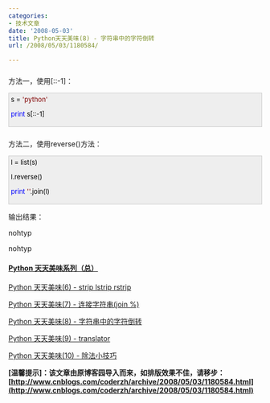 ```yaml
---
categories:
- 技术文章
date: '2008-05-03'
title: Python天天美味(8) - 字符串中的字符倒转
url: /2008/05/03/1180584/

---
```



### 
方法一，使用[::-1]：

<div style="border: 1px solid #cccccc; padding: 4px 5px 4px 4px; background-color: #eeeeee; font-size: 13px; width: 98%;"><span style="color: #000000;">s&nbsp;</span><span style="color: #000000;">=</span><span style="color: #000000;">&nbsp;</span><span style="color: #800000;">'</span><span style="color: #800000;">python</span><span style="color: #800000;">'</span><span style="color: #000000;">

</span><span style="color: #0000ff;">print</span><span style="color: #000000;">&nbsp;s[::</span><span style="color: #000000;">-</span><span style="color: #000000;">1</span><span style="color: #000000;">]</span></div>

### 
方法二，使用reverse()方法：

<div style="border: 1px solid #cccccc; padding: 4px 5px 4px 4px; background-color: #eeeeee; font-size: 13px; width: 98%;"><span style="color: #000000;">l&nbsp;</span><span style="color: #000000;">=</span><span style="color: #000000;">&nbsp;list(s)

l.reverse()

</span><span style="color: #0000ff;">print</span><span style="color: #000000;">&nbsp;</span><span style="color: #800000;">''</span><span style="color: #000000;">.join(l)</span></div>

输出结果：

nohtyp

nohtyp

#### [Python  天天美味系列（总）](http://www.cnblogs.com/coderzh/archive/2008/07/08/pythoncookbook.html)  

[Python    天天美味(6) - strip lstrip rstrip](http://www.cnblogs.com/coderzh/archive/2008/05/02/1179725.html) &nbsp;   
  
[Python    天天美味(7) - 连接字符串(join %)](http://www.cnblogs.com/coderzh/archive/2008/05/03/1180563.html) &nbsp;
  
[Python    天天美味(8) - 字符串中的字符倒转](http://www.cnblogs.com/coderzh/archive/2008/05/03/1180584.html) 
  
[Python    天天美味(9) - translator](http://www.cnblogs.com/coderzh/archive/2008/05/03/1180705.html) &nbsp;
  
[Python    天天美味(10) - 除法小技巧](http://www.cnblogs.com/coderzh/archive/2008/05/04/1181250.html) 


**[温馨提示]：该文章由原博客园导入而来，如排版效果不佳，请移步：[http://www.cnblogs.com/coderzh/archive/2008/05/03/1180584.html](http://www.cnblogs.com/coderzh/archive/2008/05/03/1180584.html)**